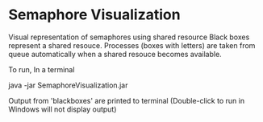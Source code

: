 # Semaphore Visualization
Visual representation of semaphores using shared resource
Black boxes represent a shared resouce. Processes (boxes with letters) are taken from queue automatically when a shared resouce becomes available.

To run,
In a terminal

java -jar SemaphoreVisualization.jar

Output from 'blackboxes' are printed to terminal (Double-click to run in Windows will not display output)


